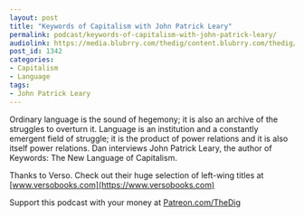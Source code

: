 ```yaml
---
layout: post
title: "Keywords of Capitalism with John Patrick Leary"
permalink: podcast/keywords-of-capitalism-with-john-patrick-leary/
audiolink: https://media.blubrry.com/thedig/content.blubrry.com/thedig/The_Dig-Ep_215-Leary.mp3
post_id: 1342
categories: 
- Capitalism
- Language
tags: 
- John Patrick Leary
---
```


Ordinary language is the sound of hegemony; it is also an archive of the struggles to overturn it. Language is an institution and a constantly emergent field of struggle; it is the product of power relations and it is also itself power relations. Dan interviews John Patrick Leary, the author of Keywords: The New Language of Capitalism.

Thanks to Verso. Check out their huge selection of left-wing titles at 
[www.versobooks.com](https://www.versobooks.com)

Support this podcast with your money at 
[Patreon.com/TheDig](https://Patreon.com/TheDig)